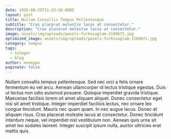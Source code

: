 ```yaml
---
date: 2020-08-25T11:23:58.000Z
layout: post
title: Nullam Convallis Tempus Pellentesque
subtitle: "Cras placerat molestie lacus at consectetur."
description: "Cras placerat molestie lacus at consectetur." 
image: assets/img/uploads/pexels-furknsaglam-3109671.jpg
optimized_image: assets/img/uploads/pexels-furknsaglam-3109671.jpg
category: tempus
tags:
  - integer
  - blog
author: moneppo
paginate: false
---
```

Nullam convallis tempus pellentesque. Sed nec orci a felis ornare fermentum eu vel arcu. Aenean ullamcorper id lectus tristique egestas. Duis ut lectus non odio euismod posuere. Quisque imperdiet gravida tristique. Maecenas facilisis lorem sit amet aliquam aliquet. Donec consectetur eget nisi sit amet tristique. Integer imperdiet facilisis lectus, nec ornare leo congue tincidunt. Mauris nec quam quam. In nec augue lacus. Donec at aliquam risus. Cras placerat molestie lacus at consectetur. Donec tincidunt interdum neque, vel imperdiet nisl vestibulum non. Aenean quis urna sit amet leo sodales laoreet. Integer suscipit ipsum nulla, auctor ultricies erat mattis quis.